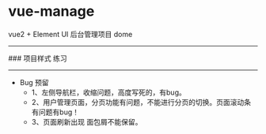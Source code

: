 # vue-manage
vue2 + Element UI 后台管理项目 dome
<hr>
### 项目样式 练习
<hr>

- Bug 预留
  - 1、左侧导航栏，收缩问题，高度写死的，有bug。
  - 2、用户管理页面，分页功能有问题，不能进行分页的切换。页面滚动条有问题有bug！
  - 3、页面刷新出现 面包屑不能保留。
